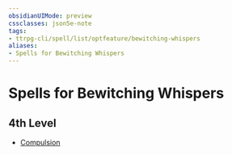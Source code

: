 ```yaml
---
obsidianUIMode: preview
cssclasses: json5e-note
tags:
- ttrpg-cli/spell/list/optfeature/bewitching-whispers
aliases:
- Spells for Bewitching Whispers
---
```

# Spells for Bewitching Whispers

## 4th Level

- [Compulsion](/3-Mechanics/CLI/spells/compulsion-xphb.md "XPHB")